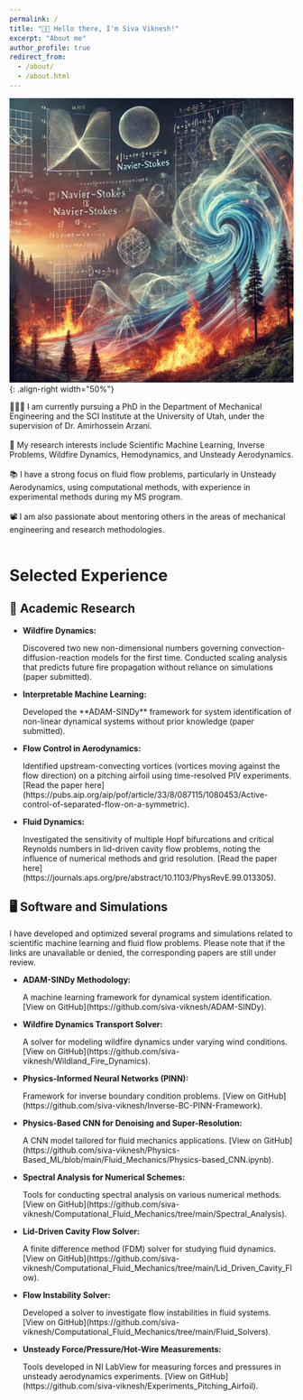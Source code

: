 ```yaml
---
permalink: /
title: "👋🏼 Hello there, I'm Siva Viknesh!"
excerpt: "About me"
author_profile: true
redirect_from: 
  - /about/
  - /about.html
---
```


![Illustration of dynamical system analysis](https://raw.githubusercontent.com/siva-viknesh/siva-viknesh.github.io/master/images/pic_dyna.webp){: .align-right width="50%"}

<div class="justified">
    👨🏻‍💻 I am currently pursuing a PhD in the Department of Mechanical Engineering and the SCI Institute at the University of Utah, under the supervision of Dr. Amirhossein Arzani.<br><br>
    🔬 My research interests include Scientific Machine Learning, Inverse Problems, Wildfire Dynamics, Hemodynamics, and Unsteady Aerodynamics.<br><br>
    📚 I have a strong focus on fluid flow problems, particularly in Unsteady Aerodynamics, using computational methods, with experience in experimental methods during my MS program.<br><br>
</div>

<div class="justified">
    📽️ I am also passionate about mentoring others in the areas of mechanical engineering and research methodologies.<br><br>
</div>

# Selected Experience

## 🔬 Academic Research
- **Wildfire Dynamics:** 
  <div class="justified">
  Discovered two new non-dimensional numbers governing convection-diffusion-reaction models for the first time. Conducted scaling analysis that predicts future fire propagation without reliance on simulations (paper submitted).
  </div>

- **Interpretable Machine Learning:**
  <div class="justified">
  Developed the **ADAM-SINDy** framework for system identification of non-linear dynamical systems without prior knowledge (paper submitted).
  </div>

- **Flow Control in Aerodynamics:** 
  <div class="justified">
  Identified upstream-convecting vortices (vortices moving against the flow direction) on a pitching airfoil using time-resolved PIV experiments. [Read the paper here](https://pubs.aip.org/aip/pof/article/33/8/087115/1080453/Active-control-of-separated-flow-on-a-symmetric).
  </div>

- **Fluid Dynamics:** 
  <div class="justified">
  Investigated the sensitivity of multiple Hopf bifurcations and critical Reynolds numbers in lid-driven cavity flow problems, noting the influence of numerical methods and grid resolution. [Read the paper here](https://journals.aps.org/pre/abstract/10.1103/PhysRevE.99.013305).
  </div>

## 🖥️ Software and Simulations
<div class="justified">
I have developed and optimized several programs and simulations related to scientific machine learning and fluid flow problems. Please note that if the links are unavailable or denied, the corresponding papers are still under review.
</div>

- **ADAM-SINDy Methodology:** 
  <div class="justified">
  A machine learning framework for dynamical system identification. [View on GitHub](https://github.com/siva-viknesh/ADAM-SINDy).
  </div>

- **Wildfire Dynamics Transport Solver:** 
  <div class="justified">
  A solver for modeling wildfire dynamics under varying wind conditions. [View on GitHub](https://github.com/siva-viknesh/Wildland_Fire_Dynamics).
  </div>

- **Physics-Informed Neural Networks (PINN):** 
  <div class="justified">
  Framework for inverse boundary condition problems. [View on GitHub](https://github.com/siva-viknesh/Inverse-BC-PINN-Framework).
  </div>

- **Physics-Based CNN for Denoising and Super-Resolution:** 
  <div class="justified">
  A CNN model tailored for fluid mechanics applications. [View on GitHub](https://github.com/siva-viknesh/Physics-Based_ML/blob/main/Fluid_Mechanics/Physics-based_CNN.ipynb).
  </div>

- **Spectral Analysis for Numerical Schemes:** 
  <div class="justified">
  Tools for conducting spectral analysis on various numerical methods. [View on GitHub](https://github.com/siva-viknesh/Computational_Fluid_Mechanics/tree/main/Spectral_Analysis).
  </div>

- **Lid-Driven Cavity Flow Solver:** 
  <div class="justified">
  A finite difference method (FDM) solver for studying fluid dynamics. [View on GitHub](https://github.com/siva-viknesh/Computational_Fluid_Mechanics/tree/main/Lid_Driven_Cavity_Flow).
  </div>

- **Flow Instability Solver:** 
  <div class="justified">
  Developed a solver to investigate flow instabilities in fluid systems. [View on GitHub](https://github.com/siva-viknesh/Computational_Fluid_Mechanics/tree/main/Fluid_Solvers).
  </div>

- **Unsteady Force/Pressure/Hot-Wire Measurements:** 
  <div class="justified">
  Tools developed in NI LabView for measuring forces and pressures in unsteady aerodynamics experiments. [View on GitHub](https://github.com/siva-viknesh/Experiments_Pitching_Airfoil).
  </div>

